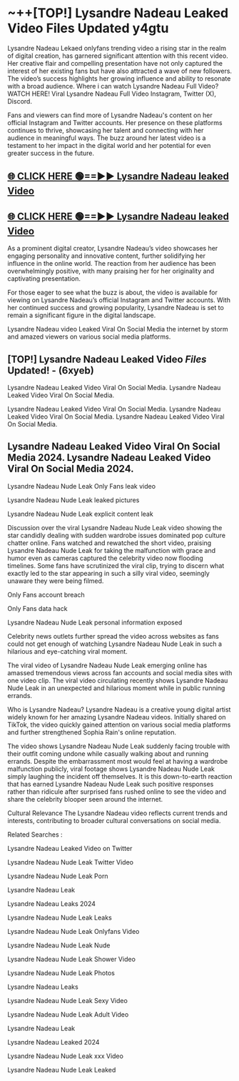 # ~++[TOP!] Lysandre Nadeau Leaked Video Files Updated y4gtu

 Lysandre Nadeau Lekaed onlyfans trending video a rising star in the realm of digital creation, has garnered significant attention with this recent video. Her creative flair and compelling presentation have not only captured the interest of her existing fans but have also attracted a wave of new followers. The video’s success highlights her growing influence and ability to resonate with a broad audience.
Where i can watch  Lysandre Nadeau Full Video? WATCH HERE! Viral  Lysandre Nadeau Full Video Instagram, Twitter (X), Discord.


Fans and viewers can find more of  Lysandre Nadeau's content on her official Instagram and Twitter accounts. Her presence on these platforms continues to thrive, showcasing her talent and connecting with her audience in meaningful ways. The buzz around her latest video is a testament to her impact in the digital world and her potential for even greater success in the future.


## [🌐 CLICK HERE 🟢==►►  Lysandre Nadeau leaked Video ](https://onlyclips.site?title=Lysandre_Nadeau&ref=git)

## [🌐 CLICK HERE 🟢==►►  Lysandre Nadeau leaked Video ](https://onlyclips.site?title=Lysandre_Nadeau&ref=git)


As a prominent digital creator,  Lysandre Nadeau’s video showcases her engaging personality and innovative content, further solidifying her influence in the online world. The reaction from her audience has been overwhelmingly positive, with many praising her for her originality and captivating presentation.

For those eager to see what the buzz is about, the video is available for viewing on  Lysandre Nadeau’s official Instagram and Twitter accounts. With her continued success and growing popularity,  Lysandre Nadeau is set to remain a significant figure in the digital landscape.


  Lysandre Nadeau video Leaked Viral On Social Media the internet by storm and amazed viewers on various social media platforms.


## [TOP!]  Lysandre Nadeau Leaked Video *Files* Updated! - (6xyeb) 

 Lysandre Nadeau Leaked Video Viral On Social Media. Lysandre Nadeau Leaked Video Viral On Social Media.

 Lysandre Nadeau Leaked Video Viral On Social Media. Lysandre Nadeau Leaked Video Viral On Social Media. Lysandre Nadeau Leaked Video Viral On Social Media.


##  Lysandre Nadeau Leaked Video Viral On Social Media 2024. Lysandre Nadeau Leaked Video Viral On Social Media 2024.
 Lysandre Nadeau Nude Leak Only Fans leak video

 Lysandre Nadeau Nude Leak leaked pictures

 Lysandre Nadeau Nude Leak explicit content leak

Discussion over the viral  Lysandre Nadeau Nude Leak video showing the star candidly dealing with sudden wardrobe issues dominated pop culture chatter online. Fans watched and rewatched the short video, praising  Lysandre Nadeau Nude Leak for taking the malfunction with grace and humor even as cameras captured the celebrity video now flooding timelines. Some fans have scrutinized the viral clip, trying to discern what exactly led to the star appearing in such a silly viral video, seemingly unaware they were being filmed.


Only Fans account breach

Only Fans data hack

 Lysandre Nadeau Nude Leak personal information exposed

Celebrity news outlets further spread the video across websites as fans could not get enough of watching  Lysandre Nadeau Nude Leak in such a hilarious and eye-catching viral moment.


The viral video of  Lysandre Nadeau Nude Leak emerging online has amassed tremendous views across fan accounts and social media sites with one video clip. The viral video circulating recently shows  Lysandre Nadeau Nude Leak in an unexpected and hilarious moment while in public running errands.


Who is  Lysandre Nadeau?  Lysandre Nadeau is a creative young digital artist widely known for her amazing  Lysandre Nadeau videos. Initially shared on TikTok, the video quickly gained attention on various social media platforms and further strengthened Sophia Rain's online reputation.

The video shows  Lysandre Nadeau Nude Leak suddenly facing trouble with their outfit coming undone while casually walking about and running errands. Despite the embarrassment most would feel at having a wardrobe malfunction publicly, viral footage shows  Lysandre Nadeau Nude Leak simply laughing the incident off themselves. It is this down-to-earth reaction that has earned  Lysandre Nadeau Nude Leak such positive responses rather than ridicule after surprised fans rushed online to see the video and share the celebrity blooper seen around the internet.

Cultural Relevance The  Lysandre Nadeau video reflects current trends and interests, contributing to broader cultural conversations on social media.

Related Searches :

 Lysandre Nadeau Leaked Video on Twitter

 Lysandre Nadeau Nude Leak Twitter Video

 Lysandre Nadeau Nude Leak Porn

 Lysandre Nadeau Leak 

 Lysandre Nadeau Leaks 2024

 Lysandre Nadeau Nude Leak Leaks

 Lysandre Nadeau Nude Leak Onlyfans Video

 Lysandre Nadeau Nude Leak Nude

 Lysandre Nadeau Nude Leak Shower Video

 Lysandre Nadeau Nude Leak Photos

 Lysandre Nadeau Leaks

 Lysandre Nadeau Nude Leak Sexy Video

 Lysandre Nadeau Nude Leak Adult Video

 Lysandre Nadeau Leak

 Lysandre Nadeau Leaked 2024

 Lysandre Nadeau Nude Leak xxx Video

 Lysandre Nadeau Nude Leak Leaked